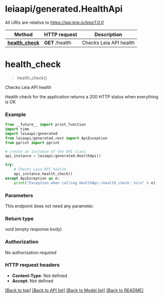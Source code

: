 # leiaapi/generated.HealthApi

All URIs are relative to *https://api.leia.io/leia/1.0.0*

Method | HTTP request | Description
------------- | ------------- | -------------
[**health_check**](HealthApi.md#health_check) | **GET** /health | Checks Leia API health

# **health_check**
> health_check()

Checks Leia API health

Health check for the application returns a 200 HTTP status when everything is OK

### Example
```python
from __future__ import print_function
import time
import leiaapi/generated
from leiaapi/generated.rest import ApiException
from pprint import pprint

# create an instance of the API class
api_instance = leiaapi/generated.HealthApi()

try:
    # Checks Leia API health
    api_instance.health_check()
except ApiException as e:
    print("Exception when calling HealthApi->health_check: %s\n" % e)
```

### Parameters
This endpoint does not need any parameter.

### Return type

void (empty response body)

### Authorization

No authorization required

### HTTP request headers

 - **Content-Type**: Not defined
 - **Accept**: Not defined

[[Back to top]](#) [[Back to API list]](../README.md#documentation-for-api-endpoints) [[Back to Model list]](../README.md#documentation-for-models) [[Back to README]](../README.md)

